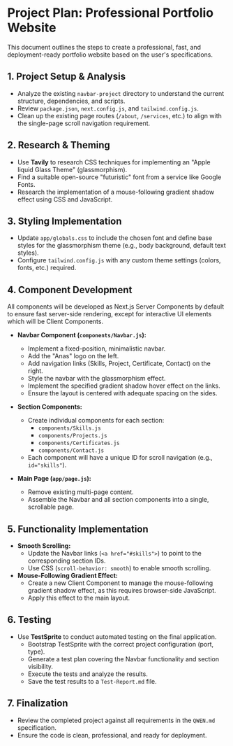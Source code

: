 # Project Plan: Professional Portfolio Website

This document outlines the steps to create a professional, fast, and deployment-ready portfolio website based on the user's specifications.

## 1. Project Setup & Analysis
- Analyze the existing `navbar-project` directory to understand the current structure, dependencies, and scripts.
- Review `package.json`, `next.config.js`, and `tailwind.config.js`.
- Clean up the existing page routes (`/about`, `/services`, etc.) to align with the single-page scroll navigation requirement.

## 2. Research & Theming
- Use **Tavily** to research CSS techniques for implementing an "Apple liquid Glass Theme" (glassmorphism).
- Find a suitable open-source "futuristic" font from a service like Google Fonts.
- Research the implementation of a mouse-following gradient shadow effect using CSS and JavaScript.

## 3. Styling Implementation
- Update `app/globals.css` to include the chosen font and define base styles for the glassmorphism theme (e.g., body background, default text styles).
- Configure `tailwind.config.js` with any custom theme settings (colors, fonts, etc.) required.

## 4. Component Development
All components will be developed as Next.js Server Components by default to ensure fast server-side rendering, except for interactive UI elements which will be Client Components.

- **Navbar Component (`components/Navbar.js`):**
  - Implement a fixed-position, minimalistic navbar.
  - Add the "Anas" logo on the left.
  - Add navigation links (Skills, Project, Certificate, Contact) on the right.
  - Style the navbar with the glassmorphism effect.
  - Implement the specified gradient shadow hover effect on the links.
  - Ensure the layout is centered with adequate spacing on the sides.

- **Section Components:**
  - Create individual components for each section:
    - `components/Skills.js`
    - `components/Projects.js`
    - `components/Certificates.js`
    - `components/Contact.js`
  - Each component will have a unique ID for scroll navigation (e.g., `id="skills"`).

- **Main Page (`app/page.js`):**
  - Remove existing multi-page content.
  - Assemble the Navbar and all section components into a single, scrollable page.

## 5. Functionality Implementation
- **Smooth Scrolling:**
  - Update the Navbar links (`<a href="#skills">`) to point to the corresponding section IDs.
  - Use CSS (`scroll-behavior: smooth`) to enable smooth scrolling.
- **Mouse-Following Gradient Effect:**
  - Create a new Client Component to manage the mouse-following gradient shadow effect, as this requires browser-side JavaScript.
  - Apply this effect to the main layout.

## 6. Testing
- Use **TestSprite** to conduct automated testing on the final application.
  - Bootstrap TestSprite with the correct project configuration (port, type).
  - Generate a test plan covering the Navbar functionality and section visibility.
  - Execute the tests and analyze the results.
  - Save the test results to a `Test-Report.md` file.

## 7. Finalization
- Review the completed project against all requirements in the `QWEN.md` specification.
- Ensure the code is clean, professional, and ready for deployment.

